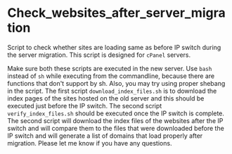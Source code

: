 # Check_websites_after_server_migration
Script to check whether sites are loading same as before IP switch during the server migration. This script is designed for `cPanel` servers.

Make sure both these scripts are executed in the new server. Use `bash` instead of `sh` while executing from the commandline, because there are functions that don't support by sh. Also, you may try using proper shebang in the script. The first script `download_index_files.sh` is to download the index pages of the sites hosted on the old server and this should be executed just before the IP switch. The second script `verify_index_files.sh` should be executed once the IP switch is complete. The second script will download the index files of the websites after the IP switch and will compare them to the files that were downloaded before the IP switch and will generate a list of domains that load properly after migration. Please let me know if you have any questions.
